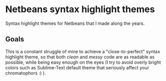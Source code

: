 # Netbeans syntax highlight themes
Syntax highlight themes for Netbeans that I made along the years.
## Goals
This is a constant struggle of mine to achieve a "close-to-perfect" syntax highlight theme, so that both *clean* and *messy* code are as readable as possible, while being easy enough on the eyes (I try to avoid overly bright colors such as Sublime-Text default theme that seriously affect your chromatophors :) ).
